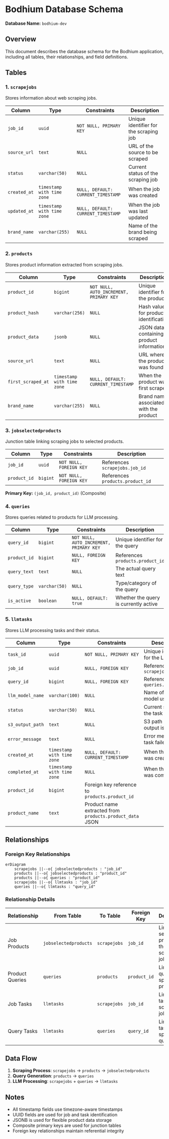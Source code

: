 # Bodhium Database Schema

**Database Name:** `bodhium-dev`

## Overview
This document describes the database schema for the Bodhium application, including all tables, their relationships, and field definitions.

## Tables

### 1. `scrapejobs`
Stores information about web scraping jobs.

| Column | Type | Constraints | Description |
|--------|------|-------------|-------------|
| `job_id` | `uuid` | `NOT NULL, PRIMARY KEY` | Unique identifier for the scraping job |
| `source_url` | `text` | `NULL` | URL of the source to be scraped |
| `status` | `varchar(50)` | `NULL` | Current status of the scraping job |
| `created_at` | `timestamp with time zone` | `NULL, DEFAULT: CURRENT_TIMESTAMP` | When the job was created |
| `updated_at` | `timestamp with time zone` | `NULL, DEFAULT: CURRENT_TIMESTAMP` | When the job was last updated |
| `brand_name` | `varchar(255)` | `NULL` | Name of the brand being scraped |

### 2. `products`
Stores product information extracted from scraping jobs.

| Column | Type | Constraints | Description |
|--------|------|-------------|-------------|
| `product_id` | `bigint` | `NOT NULL, AUTO_INCREMENT, PRIMARY KEY` | Unique identifier for the product |
| `product_hash` | `varchar(256)` | `NULL` | Hash value for product identification |
| `product_data` | `jsonb` | `NULL` | JSON data containing product information |
| `source_url` | `text` | `NULL` | URL where the product was found |
| `first_scraped_at` | `timestamp with time zone` | `NULL, DEFAULT: CURRENT_TIMESTAMP` | When the product was first scraped |
| `brand_name` | `varchar(255)` | `NULL` | Brand name associated with the product |

### 3. `jobselectedproducts`
Junction table linking scraping jobs to selected products.

| Column | Type | Constraints | Description |
|--------|------|-------------|-------------|
| `job_id` | `uuid` | `NOT NULL, FOREIGN KEY` | References `scrapejobs.job_id` |
| `product_id` | `bigint` | `NOT NULL, FOREIGN KEY` | References `products.product_id` |

**Primary Key:** `(job_id, product_id)` (Composite)

### 4. `queries`
Stores queries related to products for LLM processing.

| Column | Type | Constraints | Description |
|--------|------|-------------|-------------|
| `query_id` | `bigint` | `NOT NULL, AUTO_INCREMENT, PRIMARY KEY` | Unique identifier for the query |
| `product_id` | `bigint` | `NULL, FOREIGN KEY` | References `products.product_id` |
| `query_text` | `text` | `NULL` | The actual query text |
| `query_type` | `varchar(50)` | `NULL` | Type/category of the query |
| `is_active` | `boolean` | `NULL, DEFAULT: true` | Whether the query is currently active |

### 5. `llmtasks`
Stores LLM processing tasks and their status.

| Column | Type | Constraints | Description |
|--------|------|-------------|-------------|
| `task_id` | `uuid` | `NOT NULL, PRIMARY KEY` | Unique identifier for the LLM task |
| `job_id` | `uuid` | `NULL, FOREIGN KEY` | References `scrapejobs.job_id` |
| `query_id` | `bigint` | `NULL, FOREIGN KEY` | References `queries.query_id` |
| `llm_model_name` | `varchar(100)` | `NULL` | Name of the LLM model used |
| `status` | `varchar(50)` | `NULL` | Current status of the task |
| `s3_output_path` | `text` | `NULL` | S3 path where output is stored |
| `error_message` | `text` | `NULL` | Error message if task failed |
| `created_at` | `timestamp with time zone` | `NULL, DEFAULT: CURRENT_TIMESTAMP` | When the task was created |
| `completed_at` | `timestamp with time zone` | `NULL` | When the task was completed |
| `product_id` | `bigint` | Foreign key reference to `products.product_id` |
| `product_name` | `text` | Product name extracted from `products.product_data` JSON |


## Relationships

### Foreign Key Relationships

```mermaid
erDiagram
    scrapejobs ||--o{ jobselectedproducts : "job_id"
    products ||--o{ jobselectedproducts : "product_id"
    products ||--o{ queries : "product_id"
    scrapejobs ||--o{ llmtasks : "job_id"
    queries ||--o{ llmtasks : "query_id"
```

### Relationship Details

| Relationship | From Table | To Table | Foreign Key | Description |
|--------------|------------|----------|-------------|-------------|
| Job Products | `jobselectedproducts` | `scrapejobs` | `job_id` | Links selected products to their scraping job |
| Product Queries | `queries` | `products` | `product_id` | Links queries to specific products |
| Job Tasks | `llmtasks` | `scrapejobs` | `job_id` | Links LLM tasks to scraping jobs |
| Query Tasks | `llmtasks` | `queries` | `query_id` | Links LLM tasks to specific queries |

## Data Flow

1. **Scraping Process**: `scrapejobs` → `products` → `jobselectedproducts`
2. **Query Generation**: `products` → `queries`
3. **LLM Processing**: `scrapejobs` + `queries` → `llmtasks`

## Notes

- All timestamp fields use timezone-aware timestamps
- UUID fields are used for job and task identification
- JSONB is used for flexible product data storage
- Composite primary keys are used for junction tables
- Foreign key relationships maintain referential integrity
